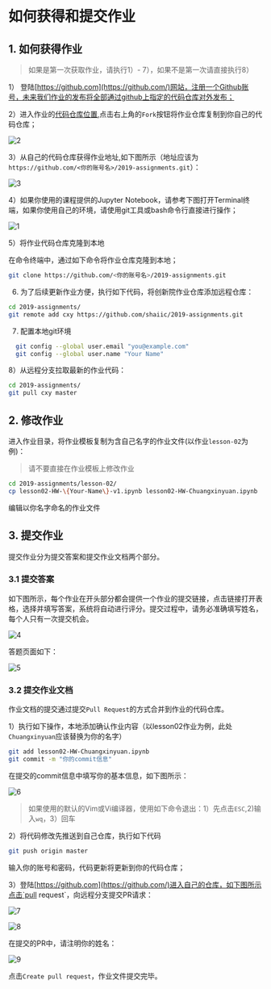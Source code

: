 # 如何获得和提交作业

## 1. 如何获得作业 

> 如果是第一次获取作业，请执行1）- 7），如果不是第一次请直接执行8）

1） 登陆[https://github.com](https://github.com/)网站，注册一个Github账号，未来我们作业的发布将全部通过github上指定的代码仓库对外发布；

2）进入作业的[代码仓库位置](<https://github.com/shaiic/2019-assignments>),点击右上角的`Fork`按钮将作业仓库复制到你自己的代码仓库；

![2](images/2.png)

3）从自己的代码仓库获得作业地址,如下图所示（地址应该为`https://github.com/<你的账号名>/2019-assignments.git`）：

![3](images/3.png)

4）如果你使用的课程提供的Jupyter Notebook，请参考下图打开Terminal终端，如果你使用自己的环境，请使用git工具或bash命令行直接进行操作；

![1](images/1.png)

5）将作业代码仓库克隆到本地

在命令终端中，通过如下命令将作业仓库克隆到本地；

```bash
git clone https://github.com/<你的账号名>/2019-assignments.git
```

6) 为了后续更新作业方便，执行如下代码，将创新院作业仓库添加远程仓库：

```bash
cd 2019-assignments/
git remote add cxy https://github.com/shaiic/2019-assignments.git
```

7) 配置本地git环境

```bash
  git config --global user.email "you@example.com"
  git config --global user.name "Your Name"
```

8）从远程分支拉取最新的作业代码：

```bash
cd 2019-assignments/
git pull cxy master
```

## 2. 修改作业

进入作业目录，将作业模板复制为含自己名字的作业文件(以作业`lesson-02`为例)：

> 请不要直接在作业模板上修改作业

```bash
cd 2019-assignments/lesson-02/
cp lesson02-HW-\{Your-Name\}-v1.ipynb lesson02-HW-Chuangxinyuan.ipynb
```

编辑以你名字命名的作业文件

## 3. 提交作业

提交作业分为提交答案和提交作业文档两个部分。

### 3.1 提交答案

如下图所示，每个作业在开头部分都会提供一个作业的提交链接，点击链接打开表格，选择并填写答案，系统将自动进行评分。提交过程中，请务必准确填写姓名，每个人只有一次提交机会。

![4](images/4.png)

答题页面如下：

![5](images/5.png)

### 3.2 提交作业文档

作业文档的提交通过提交`Pull Request`的方式合并到作业的代码仓库。

1）执行如下操作，本地添加确认作业内容（以lesson02作业为例，此处`Chuangxinyuan`应该替换为你的名字）

```bash
git add lesson02-HW-Chuangxinyuan.ipynb
git commit -m "你的commit信息"
```

在提交的commit信息中填写你的基本信息，如下图所示：

![6](images/6.png)

> 如果使用的默认的Vim或Vi编译器，使用如下命令退出：1）先点击`ESC`,2)输入`wq`，3）回车

2）将代码修改先推送到自己仓库，执行如下代码

```bash
git push origin master
```

输入你的账号和密码，代码更新将更新到你的代码仓库；

3）登陆[https://github.com](https://github.com/)进入自己的仓库，如下图所示点击`pull request`，向远程分支提交PR请求：

![7](images/7.png)

![8](images/8.png)

在提交的PR中，请注明你的姓名：

![9](images/9.png)

点击`Create pull request`，作业文件提交完毕。

